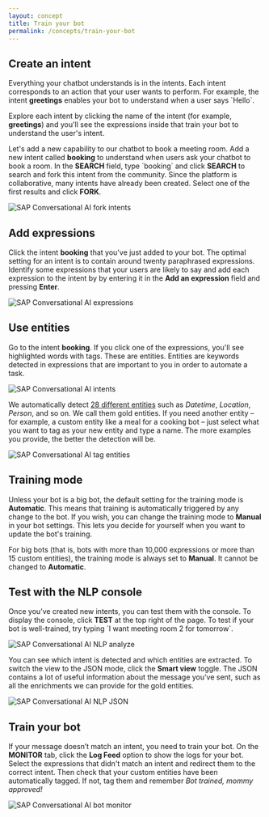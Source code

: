 ```yaml
---
layout: concept
title: Train your bot
permalink: /concepts/train-your-bot
---
```


## Create an intent

Everything your chatbot understands is in the intents. Each intent corresponds to an action that your user wants to perform. For example, the intent **greetings** enables your bot to understand when a user says \`Hello\`.

Explore each intent by clicking the name of the intent (for example, **greetings**) and you'll see the expressions inside that train your bot to understand the user's intent.

Let's add a new capability to our chatbot to book a meeting room. Add a new intent called **booking** to understand when users ask your chatbot to book a room. In the **SEARCH** field, type \`booking\` and click **SEARCH** to search and fork this intent from the community. Since the platform is collaborative, many intents have already been created. Select one of the first results and click **FORK**.

![SAP Conversational AI fork intents](https://cdn.cai.tools.sap/man/introduction/search-booking.png)

## Add expressions

Click the intent **booking** that you've just added to your bot. The optimal setting for an intent is to contain around twenty paraphrased expressions. Identify some expressions that your users are likely to say and add each expression to the intent by by entering it in the **Add an expression** field and pressing **Enter**.

![SAP Conversational AI expressions](https://cdn.cai.tools.sap/man/introduction/booking-intent.png)

## Use entities

Go to the intent **booking**. If you click one of the expressions, you'll see highlighted words with tags. These are entities. Entities are keywords detected in expressions that are important to you in order to automate a task.

![SAP Conversational AI intents](https://cdn.cai.tools.sap/man/recast-ai-entitiesb.png)

We automatically detect <a href="https://cai.tools.sap/docs/concepts/gold-entities" target="_blank" >28 different entities</a> such as *Datetime*, *Location*, *Person*, and so on.
We call them gold entities. If you need another entity – for example, a custom entity like a meal for a cooking bot – just select what you want to tag as your new entity and type a name. The more examples you provide, the better the detection will be.

![SAP Conversational AI tag entities](https://cdn.cai.tools.sap/man/recast-ai-tag-entitiesb.png)

## Training mode

Unless your bot is a big bot, the default setting for the training mode is **Automatic**. This means that training is automatically triggered by any change to the bot. If you wish, you can change the training mode to **Manual** in your bot settings. This lets you decide for yourself when you want to update the bot's training.

For big bots (that is, bots with more than 10,000 expressions or more than 15 custom entities), the training mode is always set to **Manual**. It cannot be changed to **Automatic**.

## Test with the NLP console

Once you’ve created new intents, you can test them with the console. To display the console, click **TEST** at the top right of the page. To test if your bot is well-trained, try typing \`I want meeting room 2 for tomorrow\`.

![SAP Conversational AI NLP analyze](https://cdn.cai.tools.sap/man/introduction/console-view.png)

You can see which intent is detected and which entities are extracted. To switch the view to the JSON mode, click the **Smart view** toggle.
The JSON contains a lot of useful information about the message you’ve sent, such as all the enrichments we can provide for the gold entities.

![SAP Conversational AI NLP JSON](https://cdn.cai.tools.sap/man/introduction/console-json.png)

## Train your bot

If your message doesn’t match an intent, you need to train your bot. On the **MONITOR** tab, click the **Log Feed** option to show the logs for your bot. Select the expressions that didn't match an intent and redirect them to the correct intent. Then check that your custom entities have been automatically tagged. If not, tag them and remember *Bot trained, mommy approved!*

![SAP Conversational AI bot monitor](https://cdn.cai.tools.sap/man/introduction/monitor-log-feed.png)
